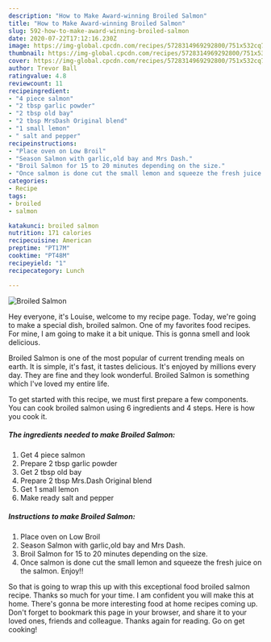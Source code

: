 ```yaml
---
description: "How to Make Award-winning Broiled Salmon"
title: "How to Make Award-winning Broiled Salmon"
slug: 592-how-to-make-award-winning-broiled-salmon
date: 2020-07-22T17:12:16.230Z
image: https://img-global.cpcdn.com/recipes/5728314969292800/751x532cq70/broiled-salmon-recipe-main-photo.jpg
thumbnail: https://img-global.cpcdn.com/recipes/5728314969292800/751x532cq70/broiled-salmon-recipe-main-photo.jpg
cover: https://img-global.cpcdn.com/recipes/5728314969292800/751x532cq70/broiled-salmon-recipe-main-photo.jpg
author: Trevor Ball
ratingvalue: 4.8
reviewcount: 11
recipeingredient:
- "4 piece salmon"
- "2 tbsp garlic powder"
- "2 tbsp old bay"
- "2 tbsp MrsDash Original blend"
- "1 small lemon"
- " salt and pepper"
recipeinstructions:
- "Place oven on Low Broil"
- "Season Salmon with garlic,old bay and Mrs Dash."
- "Broil Salmon for 15 to 20 minutes depending on the size."
- "Once salmon is done cut the small lemon and squeeze the fresh juice on the salmon. Enjoy!!"
categories:
- Recipe
tags:
- broiled
- salmon

katakunci: broiled salmon 
nutrition: 171 calories
recipecuisine: American
preptime: "PT17M"
cooktime: "PT48M"
recipeyield: "1"
recipecategory: Lunch

---
```



![Broiled Salmon](https://img-global.cpcdn.com/recipes/5728314969292800/751x532cq70/broiled-salmon-recipe-main-photo.jpg)

Hey everyone, it's Louise, welcome to my recipe page. Today, we're going to make a special dish, broiled salmon. One of my favorites food recipes. For mine, I am going to make it a bit unique. This is gonna smell and look delicious.



Broiled Salmon is one of the most popular of current trending meals on earth. It is simple, it's fast, it tastes delicious. It's enjoyed by millions every day. They are fine and they look wonderful. Broiled Salmon is something which I've loved my entire life.


To get started with this recipe, we must first prepare a few components. You can cook broiled salmon using 6 ingredients and 4 steps. Here is how you cook it.

<!--inarticleads1-->

##### The ingredients needed to make Broiled Salmon:

1. Get 4 piece salmon
1. Prepare 2 tbsp garlic powder
1. Get 2 tbsp old bay
1. Prepare 2 tbsp Mrs.Dash Original blend
1. Get 1 small lemon
1. Make ready  salt and pepper




<!--inarticleads2-->

##### Instructions to make Broiled Salmon:

1. Place oven on Low Broil
1. Season Salmon with garlic,old bay and Mrs Dash.
1. Broil Salmon for 15 to 20 minutes depending on the size.
1. Once salmon is done cut the small lemon and squeeze the fresh juice on the salmon. Enjoy!!




So that is going to wrap this up with this exceptional food broiled salmon recipe. Thanks so much for your time. I am confident you will make this at home. There's gonna be more interesting food at home recipes coming up. Don't forget to bookmark this page in your browser, and share it to your loved ones, friends and colleague. Thanks again for reading. Go on get cooking!
